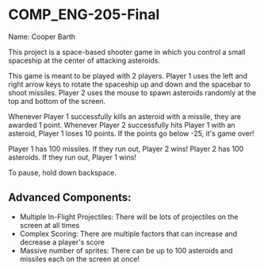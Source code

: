 # COMP_ENG-205-Final

Name: Cooper Barth

This project is a space-based shooter game in which you control a small spaceship at the center of attacking asteroids.

This game is meant to be played with 2 players. Player 1 uses the left and right arrow keys to rotate the spaceship up and down and the spacebar to shoot missiles. Player 2 uses the mouse to spawn asteroids randomly at the top and bottom of the screen.

Whenever Player 1 successfully kills an asteroid with a missile, they are awarded 1 point. Whenever Player 2 successfully hits Player 1 with an asteroid, Player 1 loses 10 points. If the points go below -25, it's game over!

Player 1 has 100 missiles. If they run out, Player 2 wins! Player 2 has 100 asteroids. If they run out, Player 1 wins!

To pause, hold down backspace.

## Advanced Components:

- Multiple In-Flight Projectiles: There will be lots of projectiles on the screen at all times
- Complex Scoring: There are multiple factors that can increase and decrease a player's score
- Massive number of sprites: There can be up to 100 asteroids and missiles each on the screen at once!
